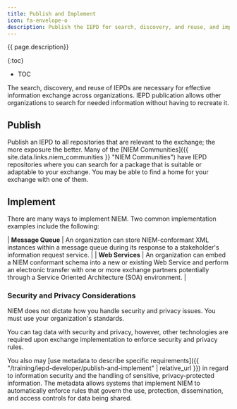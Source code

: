 ```yaml
---
title: Publish and Implement
icon: fa-envelope-o
description: Publish the IEPD for search, discovery, and reuse, and implement the IEPD for production.
---
```


{{ page.description}}

{:toc}
- TOC

The search, discovery, and reuse of IEPDs are necessary for effective information exchange across organizations. IEPD publication allows other organizations to search for needed information without having to recreate it.

## Publish

Publish an IEPD to all repositories that are relevant to the exchange; the more exposure the better. Many of the [NIEM Communities]({{ site.data.links.niem_communities }} "NIEM Communities") have IEPD repositories where you can search for a package that is suitable or adaptable to your exchange. You may be able to find a home for your exchange with one of them.

## Implement

There are many ways to implement NIEM. Two common implementation examples include the following:

| **Message Queue** | An organization can store NIEM-conformant XML instances within a message queue during its response to a stakeholder's information request service. |
| **Web Services** | An organization can embed a NIEM conformant schema into a new or existing Web Service and perform an electronic transfer with one or more exchange partners potentially through a Service Oriented Architecture (SOA) environment. |

### Security and Privacy Considerations

NIEM does not dictate how you handle security and privacy issues. You must use your organization's standards.

You can tag data with security and privacy, however, other technologies are required upon exchange implementation to enforce security and privacy rules.

You also may [use metadata to describe specific requirements]({{ "/training/iepd-developer/publish-and-implement" | relative_url }}) in regard to information security and the handling of sensitive, privacy-protected information. The metadata allows systems that implement NIEM to automatically enforce rules that govern the use, protection, dissemination, and access controls for data being shared.
